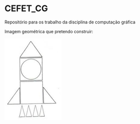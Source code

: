 # CEFET_CG
Repositório para os trabalho da disciplina de computação gráfica

Imagem geométrica que pretendo construir:

![Imagem](./images.jpeg)
